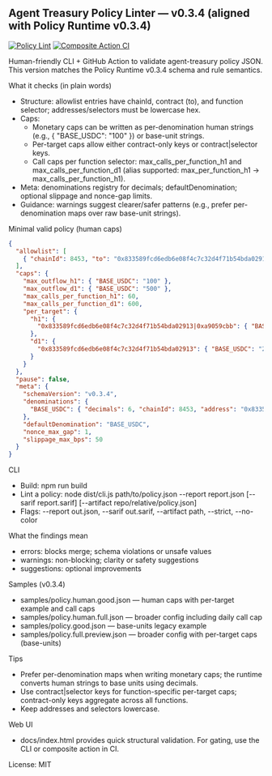 ## Agent Treasury Policy Linter — v0.3.4 (aligned with Policy Runtime v0.3.4)

[![Policy Lint](https://github.com/Amara-ops/agent-guardrails-policy-linter/actions/workflows/policy-lint.yml/badge.svg)](https://github.com/Amara-ops/agent-guardrails-policy-linter/actions/workflows/policy-lint.yml)
[![Composite Action CI](https://github.com/Amara-ops/agent-guardrails-policy-linter/actions/workflows/policy-linter-action.yml/badge.svg)](https://github.com/Amara-ops/agent-guardrails-policy-linter/actions/workflows/policy-linter-action.yml)

Human-friendly CLI + GitHub Action to validate agent-treasury policy JSON. This version matches the Policy Runtime v0.3.4 schema and rule semantics.

What it checks (in plain words)
- Structure: allowlist entries have chainId, contract (to), and function selector; addresses/selectors must be lowercase hex.
- Caps:
  - Monetary caps can be written as per-denomination human strings (e.g., { "BASE_USDC": "100" }) or base-unit strings.
  - Per-target caps allow either contract-only keys or contract|selector keys.
  - Call caps per function selector: max_calls_per_function_h1 and max_calls_per_function_d1 (alias supported: max_per_function_h1 → max_calls_per_function_h1).
- Meta: denominations registry for decimals; defaultDenomination; optional slippage and nonce-gap limits.
- Guidance: warnings suggest clearer/safer patterns (e.g., prefer per-denomination maps over raw base-unit strings).

Minimal valid policy (human caps)
```json
{
  "allowlist": [
    { "chainId": 8453, "to": "0x833589fcd6edb6e08f4c7c32d4f71b54bda02913", "selector": "0xa9059cbb" }
  ],
  "caps": {
    "max_outflow_h1": { "BASE_USDC": "100" },
    "max_outflow_d1": { "BASE_USDC": "500" },
    "max_calls_per_function_h1": 60,
    "max_calls_per_function_d1": 600,
    "per_target": {
      "h1": {
        "0x833589fcd6edb6e08f4c7c32d4f71b54bda02913|0xa9059cbb": { "BASE_USDC": "50" }
      },
      "d1": {
        "0x833589fcd6edb6e08f4c7c32d4f71b54bda02913": { "BASE_USDC": "200" }
      }
    }
  },
  "pause": false,
  "meta": {
    "schemaVersion": "v0.3.4",
    "denominations": {
      "BASE_USDC": { "decimals": 6, "chainId": 8453, "address": "0x833589fcd6edb6e08f4c7c32d4f71b54bda02913" }
    },
    "defaultDenomination": "BASE_USDC",
    "nonce_max_gap": 1,
    "slippage_max_bps": 50
  }
}
```

CLI
- Build: npm run build
- Lint a policy: node dist/cli.js path/to/policy.json --report report.json [--sarif report.sarif] [--artifact repo/relative/policy.json]
- Flags: --report out.json, --sarif out.sarif, --artifact path, --strict, --no-color

What the findings mean
- errors: blocks merge; schema violations or unsafe values
- warnings: non-blocking; clarity or safety suggestions
- suggestions: optional improvements

Samples (v0.3.4)
- samples/policy.human.good.json — human caps with per-target example and call caps
- samples/policy.human.full.json — broader config including daily call cap
- samples/policy.good.json — base-units legacy example
- samples/policy.full.preview.json — broader config with per-target caps (base-units)

Tips
- Prefer per-denomination maps when writing monetary caps; the runtime converts human strings to base units using decimals.
- Use contract|selector keys for function-specific per-target caps; contract-only keys aggregate across all functions.
- Keep addresses and selectors lowercase.

Web UI
- docs/index.html provides quick structural validation. For gating, use the CLI or composite action in CI.

License: MIT
